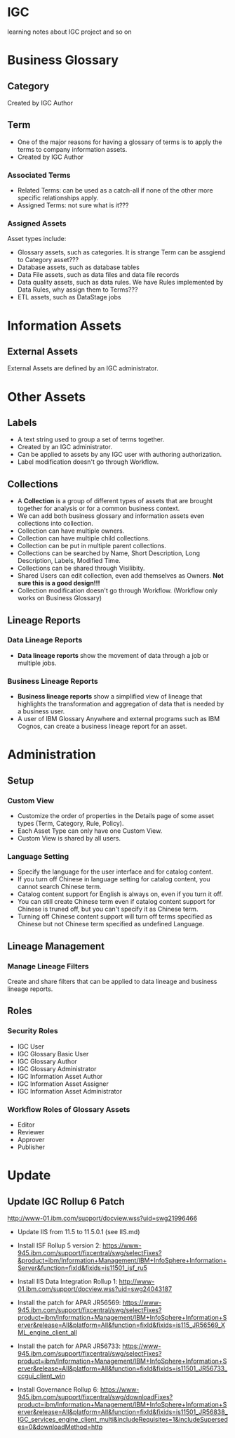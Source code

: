 # IGC
learning notes about IGC project and so on

# Business Glossary

## Category
Created by IGC Author

## Term
* One of the major reasons for having a glossary of terms is to apply the terms to company information assets. 
* Created by IGC Author

### Associated Terms
* Related Terms: can be used as a catch-all if none of the other more specific relationships apply. 
* Assigned Terms: not sure what is it???  

### Assigned Assets
Asset types include:
* Glossary assets, such as categories. It is strange Term can be assgiend to Category asset???
* Database assets, such as database tables
* Data File assets, such as data files and data file records
* Data quality assets, such as data rules. We have Rules implemented by Data Rules, why assign them to Terms???
* ETL assets, such as DataStage jobs  

# Information Assets

## External Assets
External Assets are defined by an IGC administrator. 

# Other Assets
## Labels
* A text string used to group a set of terms together. 
* Created by an IGC administrator. 
* Can be applied to assets by any IGC user with authoring authorization. 
* Label modification doesn't go through Workflow. 

## Collections
* A **Collection** is a group of different types of assets that are brought together for analysis or for a common business context. 
* We can add both business glossary and information assets even collections into collection. 
* Collection can have multiple owners. 
* Collection can have multiple child collections. 
* Collection can be put in multiple parent collections. 
* Collections can be searched by Name, Short Description, Long Description, Labels, Modified Time. 
* Collections can be shared through Visilibity. 
* Shared Users can edit collection, even add themselves as Owners. **Not sure this is a good design!!!**
* Collection modification doesn't go through Workflow. (Workflow only works on Business Glossary)

## Lineage Reports
### Data Lineage Reports
* **Data lineage reports** show the movement of data through a job or multiple jobs. 

### Business Lineage Reports
* **Business lineage reports** show a simplified view of lineage that highlights the transformation and aggregation of data that is needed by a business user. 
* A user of IBM Glossary Anywhere and external programs such as IBM Cognos, can create a business lineage report for an asset. 


# Administration
## Setup
### Custom View
* Customize the order of properties in the Details page of some asset types (Term, Category, Rule, Policy). 
* Each Asset Type can only have one Custom View.
* Custom View is shared by all users. 

### Language Setting
* Specify the language for the user interface and for catalog content. 
* If you turn off Chinese in language setting for catalog content, you cannot search Chinese term. 
* Catalog content support for English is always on, even if you turn it off. 
* You can still create Chinese term even if catalog content support for Chinese is truned off, but you can't specify it as Chinese term. 
* Turning off Chinese content support will turn off terms specified as Chinese but not Chinese term specified as undefined Language.

## Lineage Management
### Manage Lineage Filters
Create and share filters that can be applied to data lineage and business lineage reports. 

## Roles
### Security Roles
* IGC User
* IGC Glossary Basic User
* IGC Glossary Author
* IGC Glossary Administrator
* IGC Information Asset Author
* IGC Information Asset Assigner
* IGC Information Asset Administrator

### Workflow Roles of Glossary Assets
* Editor
* Reviewer
* Approver
* Publisher

# Update
## Update IGC Rollup 6 Patch 
http://www-01.ibm.com/support/docview.wss?uid=swg21996466  

* Update IIS from 11.5 to 11.5.0.1 (see IIS.md)
* Install ISF Rollup 5 version 2: https://www-945.ibm.com/support/fixcentral/swg/selectFixes?&product=ibm/Information+Management/IBM+InfoSphere+Information+Server&function=fixId&fixids=is11501_isf_ru5
* Install IIS Data Integration Rollup 1: http://www-01.ibm.com/support/docview.wss?uid=swg24043187 
* Install the patch for APAR JR56569: https://www-945.ibm.com/support/fixcentral/swg/selectFixes?product=ibm/Information+Management/IBM+InfoSphere+Information+Server&release=All&platform=All&function=fixId&fixids=is115_JR56569_XML_engine_client_all
* Install the patch for APAR JR56733: https://www-945.ibm.com/support/fixcentral/swg/selectFixes?product=ibm/Information+Management/IBM+InfoSphere+Information+Server&release=All&platform=All&function=fixId&fixids=is11501_JR56733_ccgui_client_win

* Install Governance Rollup 6: https://www-945.ibm.com/support/fixcentral/swg/downloadFixes?product=ibm/Information+Management/IBM+InfoSphere+Information+Server&release=All&platform=All&function=fixId&fixids=is11501_JR56838_IGC_services_engine_client_multi&includeRequisites=1&includeSupersedes=0&downloadMethod=http

